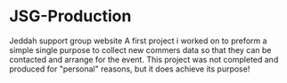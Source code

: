 # JSG-Production
Jeddah support group website
A first project i worked on to preform a simple single purpose to collect new commers data so that they can be contacted and arrange for the event.
This project was not completed and produced for "personal" reasons, but it does achieve its purpose!

